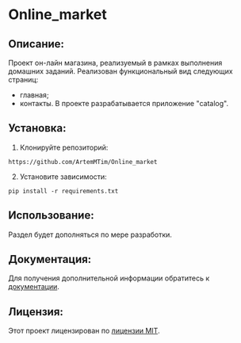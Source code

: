 # Online_market
##  Описание:
Проект он-лайн магазина, реализуемый в рамках выполнения домашних заданий.
Реализован функциональный вид следующих страниц:
- главная;
- контакты.
В проекте разрабатывается приложение "catalog".

## Установка:
1. Клонируйте репозиторий:
```
https://github.com/ArtemMTim/Online_market
```
2. Установите зависимости:
```
pip install -r requirements.txt
```
## Использование:
Раздел будет дополняться по мере разработки.


## Документация:
Для получения дополнительной информации обратитесь к [документации](docs/README.md).

## Лицензия:

Этот проект лицензирован по [лицензии MIT](LICENSE).